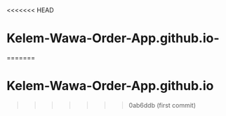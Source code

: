 <<<<<<< HEAD
# Kelem-Wawa-Order-App.github.io-
=======
# Kelem-Wawa-Order-App.github.io
>>>>>>> 0ab6ddb (first commit)
